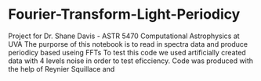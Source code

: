 # Fourier-Transform-Light-Periodicy
Project for Dr. Shane Davis - ASTR 5470 Computational Astrophysics at UVA 
The purporse of this notebook is to read in spectra data and produce periodicy based 
useing FFTs 
To test this code we used artificially created data with 4 levels noise in order to test eficciency. 
Code was produced with the help of Reynier Squillace and 